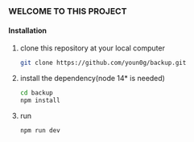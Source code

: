 ### WELCOME TO THIS PROJECT

#### Installation

1. clone this repository at your local computer

   ```bash
   git clone https://github.com/youn0g/backup.git
   ```
2. install the dependency(node 14* is needed)

   ```bash
   cd backup
   npm install
   ```

3. run 

   ```bash
   npm run dev
   ```

   
